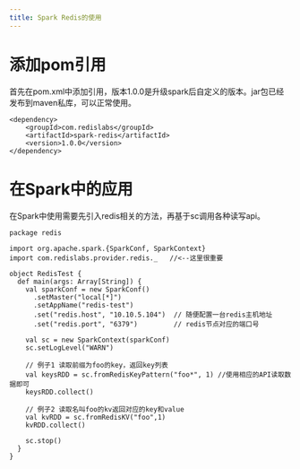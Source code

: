 ```yaml
---
title: Spark Redis的使用
---
```


# 添加pom引用

首先在pom.xml中添加引用，版本1.0.0是升级spark后自定义的版本。jar包已经发布到maven私库，可以正常使用。

```
<dependency>
    <groupId>com.redislabs</groupId>
    <artifactId>spark-redis</artifactId>
    <version>1.0.0</version>
</dependency>
```

# 在Spark中的应用

在Spark中使用需要先引入redis相关的方法，再基于sc调用各种读写api。

```
package redis

import org.apache.spark.{SparkConf, SparkContext}
import com.redislabs.provider.redis._   //<--这里很重要

object RedisTest {
  def main(args: Array[String]) {
    val sparkConf = new SparkConf()
      .setMaster("local[*]")
      .setAppName("redis-test")
      .set("redis.host", "10.10.5.104")  // 随便配置一台redis主机地址
      .set("redis.port", "6379")         // redis节点对应的端口号

    val sc = new SparkContext(sparkConf)
    sc.setLogLevel("WARN")

    // 例子1 读取前缀为foo的key，返回key列表
    val keysRDD = sc.fromRedisKeyPattern("foo*", 1) //使用相应的API读取数据即可
    keysRDD.collect()
    
    // 例子2 读取名叫foo的kv返回对应的key和value
    val kvRDD = sc.fromRedisKV("foo",1)
    kvRDD.collect()
    
    sc.stop()
  }
}
```
